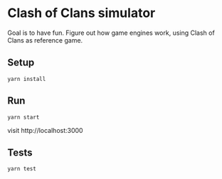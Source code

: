 # Clash of Clans simulator

Goal is to have fun. Figure out how game engines work, using Clash of Clans as reference game.

## Setup

```
yarn install
```

## Run

```
yarn start
```

visit http://localhost:3000

## Tests

```
yarn test
```
